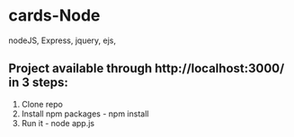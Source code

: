 # cards-Node
nodeJS, Express, jquery, ejs, 


## Project available through http://localhost:3000/ in 3 steps:

1.  Clone repo
2.  Install npm packages - npm install
3.  Run it - node app.js
